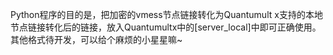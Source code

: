 Python程序的目的是，把加密的vmess节点链接转化为Quantumult x支持的本地节点链接转化后的链接，放入Quantumultx中的[server_local]中即可正确使用。
其他格式待开发，可以给个麻烦的小星星嘛~
